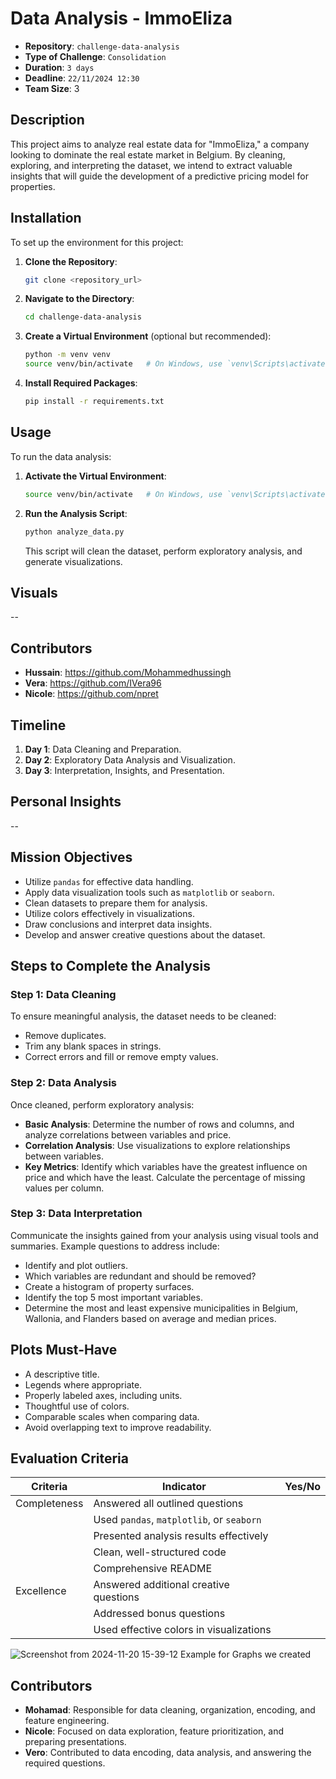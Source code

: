 # Data Analysis - ImmoEliza

- **Repository**: `challenge-data-analysis`
- **Type of Challenge**: `Consolidation`
- **Duration**: `3 days`
- **Deadline**: `22/11/2024 12:30`
- **Team Size**: 3

## Description

This project aims to analyze real estate data for "ImmoEliza," a company looking to dominate the real estate market in Belgium. By cleaning, exploring, and interpreting the dataset, we intend to extract valuable insights that will guide the development of a predictive pricing model for properties.

## Installation

To set up the environment for this project:

1. **Clone the Repository**:
   ```bash
   git clone <repository_url>
   ```
2. **Navigate to the Directory**:
   ```bash
   cd challenge-data-analysis
   ```
3. **Create a Virtual Environment** (optional but recommended):
   ```bash
   python -m venv venv
   source venv/bin/activate   # On Windows, use `venv\Scripts\activate`
   ```
4. **Install Required Packages**:
   ```bash
   pip install -r requirements.txt
   ```

## Usage

To run the data analysis:

1. **Activate the Virtual Environment**:
   ```bash
   source venv/bin/activate   # On Windows, use `venv\Scripts\activate`
   ```
2. **Run the Analysis Script**:
   ```bash
   python analyze_data.py
   ```
   This script will clean the dataset, perform exploratory analysis, and generate visualizations.

## Visuals

--

## Contributors

- **Hussain**: https://github.com/Mohammedhussingh
- **Vera**: https://github.com/IVera96
- **Nicole**: https://github.com/npret

## Timeline

1. **Day 1**: Data Cleaning and Preparation.
2. **Day 2**: Exploratory Data Analysis and Visualization.
3. **Day 3**: Interpretation, Insights, and Presentation.

## Personal Insights

--

## Mission Objectives

- Utilize `pandas` for effective data handling.
- Apply data visualization tools such as `matplotlib` or `seaborn`.
- Clean datasets to prepare them for analysis.
- Utilize colors effectively in visualizations.
- Draw conclusions and interpret data insights.
- Develop and answer creative questions about the dataset.

## Steps to Complete the Analysis

### Step 1: Data Cleaning

To ensure meaningful analysis, the dataset needs to be cleaned:

- Remove duplicates.
- Trim any blank spaces in strings.
- Correct errors and fill or remove empty values.

### Step 2: Data Analysis

Once cleaned, perform exploratory analysis:

- **Basic Analysis**: Determine the number of rows and columns, and analyze correlations between variables and price.
- **Correlation Analysis**: Use visualizations to explore relationships between variables.
- **Key Metrics**: Identify which variables have the greatest influence on price and which have the least. Calculate the percentage of missing values per column.

### Step 3: Data Interpretation

Communicate the insights gained from your analysis using visual tools and summaries. Example questions to address include:

- Identify and plot outliers.
- Which variables are redundant and should be removed?
- Create a histogram of property surfaces.
- Identify the top 5 most important variables.
- Determine the most and least expensive municipalities in Belgium, Wallonia, and Flanders based on average and median prices.

## Plots Must-Have

- A descriptive title.
- Legends where appropriate.
- Properly labeled axes, including units.
- Thoughtful use of colors.
- Comparable scales when comparing data.
- Avoid overlapping text to improve readability.

## Evaluation Criteria

| Criteria       | Indicator                                   | Yes/No |
| -------------- | ------------------------------------------ | ------ |
| Completeness   | Answered all outlined questions             |        |
|                | Used `pandas`, `matplotlib`, or `seaborn`   |        |
|                | Presented analysis results effectively      |        |
|                | Clean, well-structured code                 |        |
|                | Comprehensive README                        |        |
| Excellence     | Answered additional creative questions      |        |
|                | Addressed bonus questions                   |        |
|                | Used effective colors in visualizations     |        |

![Screenshot from 2024-11-20 15-39-12](https://github.com/user-attachments/assets/05eb2d18-6eda-49c1-9d7a-d9b2fe2517e0)
                                    Example for Graphs we created 


## Contributors

- **Mohamad**: Responsible for data cleaning, organization, encoding, and feature engineering.
- **Nicole**: Focused on data exploration, feature prioritization, and preparing presentations.
- **Vero**: Contributed to data encoding, data analysis, and answering the required questions.



